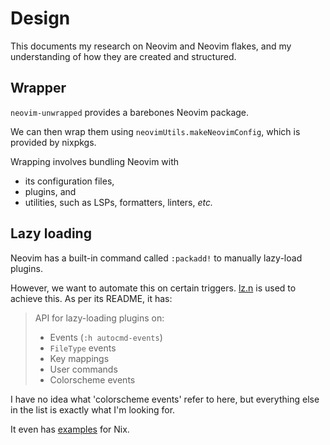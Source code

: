 # Design

This documents my research on Neovim and Neovim flakes, and my understanding of how they are created and structured.

## Wrapper

`neovim-unwrapped` provides a barebones Neovim package.

We can then wrap them using `neovimUtils.makeNeovimConfig`, which is provided by nixpkgs.

Wrapping involves bundling Neovim with

- its configuration files,
- plugins, and
- utilities, such as LSPs, formatters, linters, _etc._

## Lazy loading

Neovim has a built-in command called `:packadd!` to manually lazy-load plugins.

However, we want to automate this on certain triggers. [lz.n](https://github.com/nvim-neorocks/lz.n) is used to achieve this. As per its README, it has:

> API for lazy-loading plugins on:
>
> - Events (`:h autocmd-events`)
> - `FileType` events
> - Key mappings
> - User commands
> - Colorscheme events

I have no idea what 'colorscheme events' refer to here, but everything else in the list is exactly what I'm looking for.

It even has [examples](https://github.com/nvim-neorocks/lz.n#examples) for Nix.
